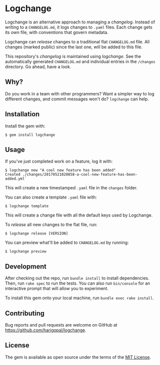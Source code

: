 # Logchange

Logchange is an alternative approach to managing a _changelog_. Instead of writing to a `CHANGELOG.md`, it logs changes to `.yaml` files. Each change gets its own file, with conventions that govern metadata.

Logchange can _release_ changes to a traditional flat `CHANGELOG.md` file. All changes (marked public) since the last one, will be added to this file.

This repository's _changelog_ is maintained using _logchange_. See the automatically generated `CHANGELOG.md` and individual entries in the `/changes` directory. Go ahead, have a look.

## Why?

Do you work in a team with other programmers? Want a simpler way to log different changes, and commit messages won't do? `logchange` can help.

## Installation

Install the gem with:

    $ gem install logchange

## Usage

If you've just completed work on a feature, log it with:

    $ logchange new "A cool new feature has been added"
    Created ./changes/20170521020858-a-cool-new-feature-has-been-added.yml`

This will create a new timestamped `.yaml` file in the `changes` folder.

You can also create a template `.yaml` file with:

    $ logchange template

This will create a change file with all the default keys used by Logchange.

To _release_ all new changes to the flat file, run:

    $ logchange release [VERSION]

You can preview what'll be added to `CHANGELOG.md` by running:

    $ logchange preview

## Development

After checking out the repo, run `bundle install` to install dependencies. Then, run `rake spec` to run the tests. You can also run `bin/console` for an interactive prompt that will allow you to experiment.

To install this gem onto your local machine, run `bundle exec rake install`.

## Contributing

Bug reports and pull requests are welcome on GitHub at https://github.com/harigopal/logchange.


## License

The gem is available as open source under the terms of the [MIT License](http://opensource.org/licenses/MIT).

